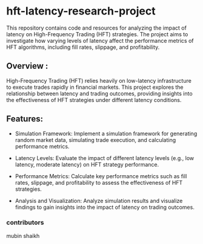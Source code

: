 # hft-latency-research-project 

This repository contains code and resources for analyzing the impact of latency on High-Frequency Trading (HFT) strategies. The project aims to investigate how varying levels of latency affect the performance metrics of HFT algorithms, including fill rates, slippage, and profitability.

## Overview : 

High-Frequency Trading (HFT) relies heavily on low-latency infrastructure to execute trades rapidly in financial markets. This project explores the relationship between latency and trading outcomes, providing insights into the effectiveness of HFT strategies under different latency conditions.

## Features: 

- Simulation Framework: Implement a simulation framework for generating random market data, simulating trade execution, and calculating performance metrics.

- Latency Levels: Evaluate the impact of different latency levels (e.g., low latency, moderate latency) on HFT strategy performance.

- Performance Metrics: Calculate key performance metrics such as fill rates, slippage, and profitability to assess the effectiveness of HFT strategies.

- Analysis and Visualization: Analyze simulation results and visualize findings to gain insights into the impact of latency on trading outcomes.

### contributors

mubin shaikh 